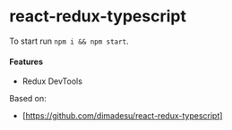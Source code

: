 # react-redux-typescript

To start run `npm i && npm start`.

#### Features

- Redux DevTools

Based on:
- [https://github.com/dimadesu/react-redux-typescript]

